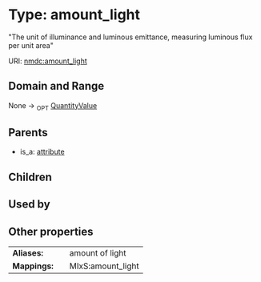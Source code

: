 
# Type: amount_light


"The unit of illuminance and luminous emittance, measuring luminous flux per unit area"

URI: [nmdc:amount_light](https://microbiomedata/meta/amount_light)


## Domain and Range

None ->  <sub>OPT</sub> [QuantityValue](QuantityValue.md)

## Parents

 *  is_a: [attribute](attribute.md)

## Children


## Used by


## Other properties

|  |  |  |
| --- | --- | --- |
| **Aliases:** | | amount of light |
| **Mappings:** | | MIxS:amount_light |

